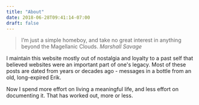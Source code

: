 ```yaml
---
title: "About"
date: 2018-06-28T09:41:14-07:00
draft: false
---
```


> I’m just a simple homeboy, and take no great interest in anything beyond the Magellanic Clouds.
> <cite>Marshall Savage</cite>

I maintain this website mostly out of nostalgia and loyalty to a past self that believed websites were an important part of one's legacy.  Most of these posts are dated from years or decades ago - messages in a bottle from an old, long-expired Erik.

Now I spend more effort on living a meaningful life, and less effort on documenting it.  That has worked out, more or less.

